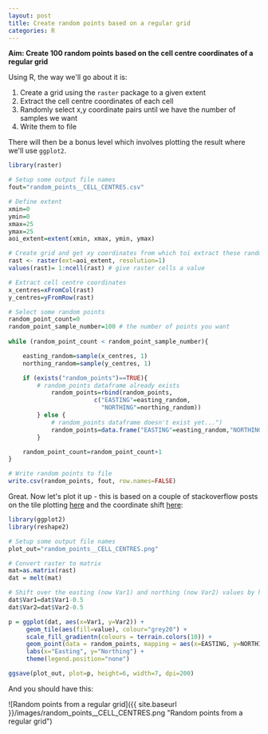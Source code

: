 ```yaml
---
layout: post
title: Create random points based on a regular grid
categories: R
---
```


**Aim: Create 100 random points based on the cell centre coordinates of a regular grid**

Using R, the way we'll go about it is:

1. Create a grid using the `raster` package to a given extent
2. Extract the cell centre coordinates of each cell
3. Randomly select x,y coordinate pairs until we have the number of samples we want
4. Write them to file

There will then be a bonus level which involves plotting the result where we'll use `ggplot2`.

```R
library(raster)

# Setup some output file names
fout="random_points__CELL_CENTRES.csv"

# Define extent 
xmin=0
ymin=0
xmax=25
ymax=25
aoi_extent=extent(xmin, xmax, ymin, ymax)

# Create grid and get xy coordinates from which toi extract these random points)
rast <- raster(ext=aoi_extent, resolution=1)
values(rast)= 1:ncell(rast) # give raster cells a value 

# Extract cell centre coordinates
x_centres=xFromCol(rast)
y_centres=yFromRow(rast)

# Select some random points
random_point_count=0
random_point_sample_number=100 # the number of points you want
		
while (random_point_count < random_point_sample_number){

	easting_random=sample(x_centres, 1)
	northing_random=sample(y_centres, 1)

	if (exists("random_points")==TRUE){
		# random_points dataframe already exists
			random_points=rbind(random_points, 
						c("EASTING"=easting_random,
						  "NORTHING"=northing_random))
		} else {
			# random_points dataframe doesn't exist yet...")
			random_points=data.frame("EASTING"=easting_random,"NORTHING"=northing_random)	
		}

	random_point_count=random_point_count+1
}

# Write random points to file
write.csv(random_points, fout, row.names=FALSE)
```

Great. Now let's plot it up - this is based on a couple of stackoverflow posts on the tile plotting [here](https://stackoverflow.com/questions/31629539/r-and-raster-package-lines-around-each-cell) and the coordinate shift [here](https://stackoverflow.com/questions/36092589/raster-and-ggplot-map-not-quite-lining-up-in-r):

```R
library(ggplot2)
library(reshape2)

# Setup some output file names
plot_out="random_points__CELL_CENTRES.png"

# Convert raster to matrix
mat=as.matrix(rast)
dat = melt(mat)

# Shift over the easting (now Var1) and northing (now Var2) values by half a pixel (ggplot uses coordinates as mid-points, whereas we want it to plot from the mid-point minus half a pixel length or width)
dat$Var1=dat$Var1-0.5
dat$Var2=dat$Var2-0.5

p = ggplot(dat, aes(x=Var1, y=Var2)) +
	 geom_tile(aes(fill=value), colour="grey20") +
	 scale_fill_gradientn(colours = terrain.colors(10)) +
	 geom_point(data = random_points, mapping = aes(x=EASTING, y=NORTHING), colour="black") +
	 labs(x="Easting", y="Northing") +
	 theme(legend.position="none") 

ggsave(plot_out, plot=p, height=6, width=7, dpi=200)
```	 

And you should have this:

![Random points from a regular grid]({{ site.baseurl }}/images/random_points__CELL_CENTRES.png "Random points from a regular grid")